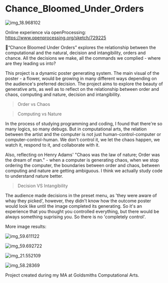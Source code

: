 # Chance_Bloomed_Under_Orders

![img_18.968102](/data/img_18.968102.png)

Online experience via openProcessing: https://www.openprocessing.org/sketch/729225

🌺“Chance Bloomed Under Orders” explores the relationship between the computational and the natural, decision and intangibility, orders and chance. All the decisions we make, all the commands we complied - where are they leading us into?

This project is a dynamic poster generating system.
The main visual of the poster - a flower, would be growing in many different ways depending on the audience's preferred decision. The project aims to explore the beauty of generative arts, as well as to reflect on the relationship between order and chaos, computing and nature, decision and intangibility.
 
> Order vs Chaos

> Computing vs Nature
 
In the process of studying programming and coding, I found that there're so many logics, so many debugs. But in computational arts, the relation between the artist and the computer is not just human-control-computer or computer-control-human. We don't control it, we let the chaos happen, we watch it, respond to it, and collaborate with it.
 
Also, reflecting on Henry Adams' "Chaos was the law of nature; Order was the dream of man." - when a computer is generating chaos, when we stop ordering the computer, the boundaries between order and chaos, between computing and nature are getting ambiguous. I think we actually study code to understand nature better.
 
> Decision VS Intangibility
 
The audience made decisions in the preset menu, as 'they were aware of whay they picked', however, they didn't know how the outcome poster would look like until the image completed its generating. So it's an experience that you thought you controlled everything, but there would be always something suprising you. So there is no 'completely control'.

More image results:

![img_59.611122](/data/img_59.611122.png)

![img_59.692722](/data/img_59.692722.png)

![img_21.552109](/data/img_21.552109.png)

![img_58.28369](/data/img_58.28369.png)

Project created during my MA at Goldsmiths Computational Arts.
